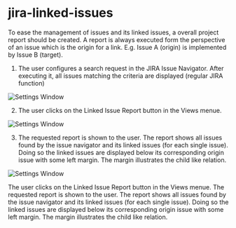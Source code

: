 jira-linked-issues
==================

To ease the management of issues and its linked issues, a overall project report should be created. A report
is always executed form the perspective of an issue which is the origin for a link. E.g. Issue A (origin) is
implemented by Issue B (target).

1.	The user configures a search request in the JIRA Issue Navigator. After executing it, all issues
matching the criteria are displayed (regular JIRA function)

 ![Settings Window](https://raw.github.com/dementiev/jira-linked-issues/master/Screenshots/screen1.png)

2.	The user clicks on the Linked Issue Report button in the Views menue.

 ![Settings Window](https://raw.github.com/dementiev/jira-linked-issues/master/Screenshots/screen2.png)

3.	The requested report is shown to the user. The report shows all issues found by the issue navigator 
and its linked issues (for each single issue). Doing so the linked issues are displayed below its
corresponding origin issue with some left margin. The margin illustrates the child like relation.

 ![Settings Window](https://raw.github.com/dementiev/jira-linked-issues/master/Screenshots/screen3.png)


The user clicks on the Linked Issue Report button in the Views menue.
The requested report is shown to the user. The report shows all issues found by the issue navigator 
and its linked issues (for each single issue). Doing so the linked issues are displayed below its
corresponding origin issue with some left margin. The margin illustrates the child like relation.

